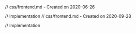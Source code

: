 // css/frontend.md - Created on 2020-06-26

// Implementation
// css/frontend.md - Created on 2020-09-28

// Implementation
